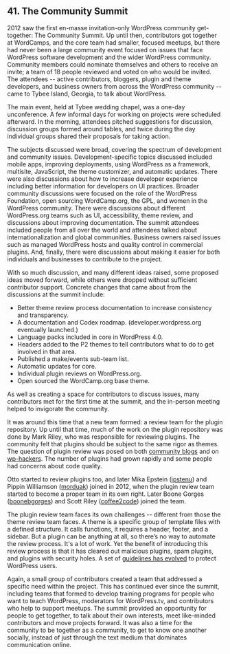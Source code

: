 
## 41. The Community Summit

2012 saw the first en-masse invitation-only WordPress community get-together: The Community Summit. Up until then, contributors got together at WordCamps, and the core team had smaller, focused meetups, but there had never been a large community event focused on issues that face WordPress software development and the wider WordPress community. Community members could nominate themselves and others to receive an invite; a team of 18 people reviewed and voted on who would be invited. The attendees -- active contributors, bloggers, plugin and theme developers, and business owners from across the WordPress community -- came to Tybee Island, Georgia, to talk about WordPress.

The main event, held at Tybee wedding chapel, was a one-day unconference. A few informal days for working on projects were scheduled afterward. In the morning, attendees pitched suggestions for discussion, discussion groups formed around tables, and twice during the day individual groups shared their proposals for taking action. 

The subjects discussed were broad, covering the spectrum of development and community issues. Development-specific topics discussed included mobile apps, improving deployments, using WordPress as a framework, multisite, JavaScript, the theme customizer, and automatic updates. There were also discussions about how to increase developer experience including better information for developers on UI practices. Broader community discussions were focused on the role of the WordPress Foundation, open sourcing WordCamp.org, the GPL, and women in the WordPress community. There were discussions about different WordPress.org teams such as UI, accessibility, theme review, and discussions about improving documentation. The summit attendees included people from all over the world and attendees talked about internationalization and global communities. Business owners raised issues such as managed WordPress hosts and quality control in commercial plugins. And, finally, there were discussions about making it easier for both individuals and businesses to contribute to the project.

With so much discussion, and many different ideas raised, some proposed ideas moved forward, while others were dropped without sufficient contributor support. Concrete changes that came about from the discussions at the summit include:

- Better theme review process documentation to increase consistency and transparency.
- A documentation and Codex roadmap. (developer.wordpress.org eventually launched.)
- Language packs included in core in WordPress 4.0.
- Headers added to the P2 themes to tell contributors what to do to get involved in that area.
- Published a make/events sub-team list.
- Automatic updates for core. 
- Individual plugin reviews on WordPress.org.
- Open sourced the WordCamp.org base theme.

As well as creating a space for contributors to discuss issues, many contributors met for the first time at the summit, and the in-person meeting helped to invigorate the community. 

It was around this time that a new team formed: a review team for the plugin repository. Up until that time, much of the work on the plugin repository was done by Mark Riley, who was responsible for reviewing plugins. The community felt that plugins should be subject to the same rigor as themes. The question of plugin review was posed on both [community blogs](http://wptavern.com/is-a-plugin-validation-team-a-pipe-dream) and on [wp-hackers](http://lists.wordpress.org/pipermail/wp-hackers/2010-August/034146.html). The number of plugins had grown rapidly and some people had concerns about code quality.	

Otto started to review plugins too, and later Mika Epstein ([ipstenu](https://profiles.wordpress.org/ipstenu)) and Pippin Williamson ([morduak](https://profiles.wordpress.org/mordauk)) joined in 2012, when the plugin review team started to become a proper team in its own right. Later Boone Gorges ([boonebgorges](https://profiles.wordpress.org/boonebgorges/)) and Scott Riley ([coffee2code](http://profiles.wordpress.org/coffee2code)) joined the team. 

The plugin review team faces its own challenges -- different from those the theme review team faces. A theme is a specific group of template files with a defined structure. It calls functions, it requires a header, footer, and a sidebar. But a plugin can be anything at all, so there’s no way to automate the review process. It's a lot of work. Yet the benefit of introducing this review process is that it has cleared out malicious plugins, spam plugins, and plugins with security holes. A set of [guidelines has evolved](https://wordpress.org/plugins/about/guidelines/) to protect WordPress users. 

Again, a small group of contributors created a team that addressed a specific need within the project. This has continued ever since the summit, including teams that formed to develop training programs for people who want to teach WordPress, moderators for WordPress.tv, and contributors who help to support meetups. The summit provided an opportunity for people to get together, to talk about their own interests, meet like-minded contributors and move projects forward. It was also a time for the community to be together as a community, to get to know one another socially, instead of just through the text medium that dominates communication online. 
